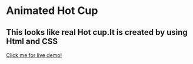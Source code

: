 # Animated Hot Cup

## This looks like real Hot cup.It is created by using Html and CSS

<a href="https://pktherock.github.io/Animated-Hot-Cup/">Click me for live demo!</a>

